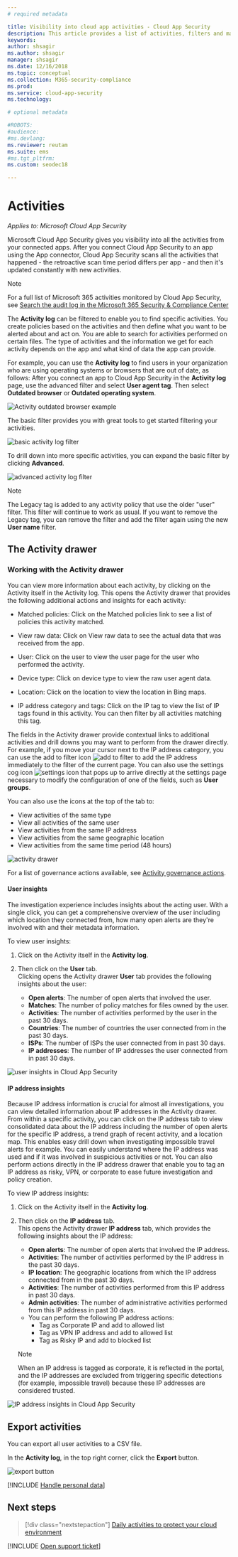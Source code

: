 ```yaml
---
# required metadata

title: Visibility into cloud app activities - Cloud App Security
description: This article provides a list of activities, filters and match parameters that can be applied to activity policies.
keywords:
author: shsagir
ms.author: shsagir
manager: shsagir
ms.date: 12/16/2018
ms.topic: conceptual
ms.collection: M365-security-compliance
ms.prod:
ms.service: cloud-app-security
ms.technology:

# optional metadata

#ROBOTS:
#audience:
#ms.devlang:
ms.reviewer: reutam
ms.suite: ems
#ms.tgt_pltfrm:
ms.custom: seodec18

---
```

# Activities

*Applies to: Microsoft Cloud App Security*

Microsoft Cloud App Security gives you visibility into all the activities from your connected apps. After you connect Cloud App Security to an app using the App connector, Cloud App Security scans all the activities that happened - the retroactive scan time period differs per app - and then it's updated constantly with new activities.

> [!NOTE]
> For a full list of Microsoft 365 activities monitored by Cloud App Security, see [Search the audit log in the Microsoft 365 Security & Compliance Center](https://support.office.com/article/Search-the-audit-log-in-the-Office-365-Security-Compliance-Center-0d4d0f35-390b-4518-800e-0c7ec95e946c?ui=en-US&rs=en-US&ad=US#ID0EABAAA=Audited_activities)

The **Activity log** can be filtered to enable you to find specific activities. You create policies based on the activities and then define what you want to be alerted about and act on. You are able to search for activities performed on certain files. The type of activities and the information we get for each activity depends on the app and what kind of data the app can provide.

For example, you can use the **Activity log** to find users in your organization who are using operating systems or browsers that are out of date, as follows:
After you connect an app to Cloud App Security in the **Activity log** page, use the advanced filter and select **User agent tag**. Then select **Outdated browser** or **Outdated operating system**.

![Activity outdated browser example](media/activity-example-outdated.png)

The basic filter provides you with great tools to get started filtering your activities.

![basic activity log filter](media/activity-log-filter-basic.png)

To drill down into more specific activities, you can expand the basic filter by clicking **Advanced**.

![advanced activity log filter](media/activity-log-filter-advanced.png)

> [!NOTE]
> The Legacy tag is added to any activity policy that use the older "user" filter. This filter will continue to work as usual. If you want to remove the Legacy tag, you can remove the filter and add the filter again using the new **User name** filter.

## The Activity drawer

### Working with the Activity drawer

You can view more information about each activity, by clicking on the Activity itself in the Activity log. This opens the Activity drawer that provides the following additional actions and insights for each activity:
- Matched policies: Click on the Matched policies link to see a list of policies this activity matched.

- View raw data: Click on View raw data to see the actual data that was received from the app.

- User: Click on the user to view the user page for the user who performed the activity.

- Device type: Click on device type to view the raw user agent data.

- Location: Click on the location to view the location in Bing maps.

- IP address category and tags: Click on the IP tag to view the list of IP tags found in this activity. You can then filter by all activities matching this tag.

The fields in the Activity drawer provide contextual links to additional activities and drill downs you may want to perform from the drawer directly. For example, if you move your cursor next to the IP address category, you can use the add to filter icon ![add to filter](media/add-to-filter-icon.png) to add the IP address immediately to the filter of the current page. You can also use the settings cog icon ![settings icon](media/contextual-settings-icon.png) that pops up to arrive directly at the settings page necessary to modify the configuration of one of the fields, such as **User groups**.

You can also use the icons at the top of the tab to:
- View activities of the same type
- View all activities of the same user
- View activities from the same IP address
- View activities from the same geographic location
- View activities from the same time period (48 hours)

![activity drawer](media/activity-drawer.png "activity drawer")

For a list of governance actions available, see [Activity governance actions](governance-actions.md#activity-governance-actions).

#### User insights

The investigation experience includes insights about the acting user. With a single click, you can get a comprehensive overview of the user including which location they connected from, how many open alerts are they're involved with and their metadata information.

To view user insights:

1. Click on the Activity itself in the **Activity log**.

2. Then click on the **User** tab.  
Clicking opens the Activity drawer **User** tab provides the following insights about the user:
    - **Open alerts**: The number of open alerts that involved the user.
    - **Matches**: The number of policy matches for files owned by the user.
    - **Activities**: The number of activities performed by the user in the past 30 days.
    - **Countries**: The number of countries the user connected from in the past 30 days.
    - **ISPs**: The number of ISPs the user connected from in past 30 days.
    - **IP addresses**: The number of IP addresses the user connected from in past 30 days.

![user insights in Cloud App Security](media/user-insights.png)

#### IP address insights

Because IP address information is crucial for almost all investigations, you can view detailed information about IP addresses in the Activity drawer. From within a specific activity, you can click on the IP address tab to view consolidated data about the IP address including the number of open alerts for the specific IP address, a trend graph of recent activity, and a location map. This enables easy drill down when investigating impossible travel alerts for example. You can easily understand where the IP address was used and if it was involved in suspicious activities or not. You can also perform actions directly in the IP address drawer that enable you to tag an IP address as risky, VPN, or corporate to ease future investigation and policy creation.

To view IP address insights:

1. Click on the Activity itself in the **Activity log**.

2. Then click on the **IP address** tab.  
This opens the Activity drawer **IP address** tab, which provides the following insights about the IP address:
    - **Open alerts**: The number of open alerts that involved the IP address.
    - **Activities**: The number of activities performed by the IP address in the past 30 days.
    - **IP location**: The geographic locations from which the IP address connected from in the past 30 days.
    - **Activities**: The number of activities performed from this IP address in past 30 days.
    - **Admin activities**: The number of administrative activities performed from this IP address in past 30 days.
    - You can perform the following IP address actions:
        - Tag as Corporate IP and add to allowed list
        - Tag as VPN IP address and add to allowed list
        - Tag as Risky IP and add to blocked list

   >[!NOTE]
   > When an IP address is tagged as corporate, it is reflected in the portal, and the IP addresses are excluded from triggering specific detections (for example, impossible travel) because these IP addresses are considered trusted.

![IP address insights in Cloud App Security](media/ip-address-insights.png)

## Export activities <a name="export"></a>

You can export all user activities to a CSV file.

In the **Activity log**, in the top right corner, click the **Export** button.

![export button](media/export-button.png)

[!INCLUDE [Handle personal data](../includes/gdpr-intro-sentence.md)]

## Next steps

> [!div class="nextstepaction"]
> [Daily activities to protect your cloud environment](daily-activities-to-protect-your-cloud-environment.md)

[!INCLUDE [Open support ticket](includes/support.md)]
